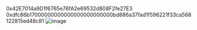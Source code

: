 
0x42E7014a9D1f6765e76fA2e69532d808F2fe27E3
0xdfc86b17000000000000000000000000bd886a37fad1f596221f33ca568122815ed48c81
![image](https://user-images.githubusercontent.com/35074461/195271899-13f1e446-a031-4c22-b92c-22193e4f88ed.png)
